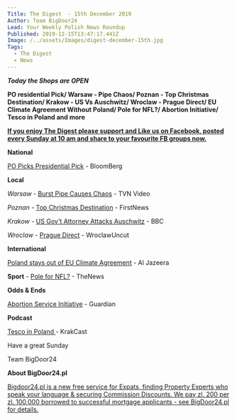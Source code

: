 ```yaml
---
Title: The Digest  - 15th December 2019
Author: Team BigDoor24
Lead: Your Weekly Polish News Roundup
Published: 2019-12-15T13:47:17.441Z
Image: /../assets/Images/digest-december-15th.jpg
Tags:
  - The Digest
  - News
---
```

**_Today the Shops are OPEN_**

**PO residential Pick/ Warsaw - Pipe Chaos/ Poznan - Top Christmas Destination/ Krakow - US Vs Auschwitz/ Wroclaw - Prague Direct/ EU Climate Agreement Without Poland/ Pole for NFL?/ Abortion Initiative/ Tesco in Poland and more**

[**If you enjoy The Digest please support and Like us on Facebook, posted every Sunday at 10 am and share to your favourite FB groups now.**](https://www.facebook.com/bigdoor24/)

<div class="sharethis-inline-share-buttons"></div>

**National**

[PO Picks Presidential Pick](https://www.bloomberg.com/news/articles/2019-12-14/poland-s-main-opposition-picks-challenger-in-presidential-ballot) - BloomBerg

**Local**

_Warsaw_ -  [Burst Pipe Causes Chaos](https://www.tvn24.pl/tvn24-news-in-english,157,m/warsaw-burst-water-pipe-wreaks-havoc-and-sends-2-to-hospital,992517.html) - TVN Video

_Poznan -_ [Top Christmas Destination](https://www.thefirstnews.com/article/krakow-and-poznan-in-top-10-best-xmas-destinations-in-europe-8799)  - FirstNews

_Krakow_  - [US Gov't Attorney Attacks Auschwitz](https://nypost.com/2019/12/14/doj-attorney-tells-auschwitz-museum-i-will-come-after-you/) - BBC

_Wroclaw_ - [Prague Direct](https://wroclawuncut.com/2019/12/10/direct-wroclaw-prague-train/)  - WroclawUncut

**International**

[Poland stays out of EU Climate Agreement](https://www.aljazeera.com/ajimpact/poland-left-eu-2050-climate-neutrality-targets-191213031335712.html) - Al Jazeera

**Sport** - [Pole for NFL?](https://www.polskieradio.pl/395/7790/Artykul/2421456,Polish-football-player-to-compete-for-spot-in-NFL) - TheNews

**Odds & Ends**

[Abortion Service Initiative](https://www.theguardian.com/world/2019/dec/10/pro-choice-activists-launch-abortion-initiative-in-poland?CMP=Share_AndroidApp_Email) - Guardian

**Podcast**

[Tesco in Poland](https://www.krakcast.pl/e/krakcast-news-%e2%80%93-20191209/)[ ](https://www.krakcast.pl/e/krakcast-news-%e2%80%93-20191125/) - KrakCast

Have a great Sunday

Team BigDoor24

**About BigDoor24.pl**

[Bigdoor24.pl is a new free service for Expats, finding Property Experts who speak your language & securing Commission Discounts. We pay zl. 200 per zl. 100,000 borrowed to successful mortgage applicants - see BigDoor24.pl for details.](https://bigdoor24.pl/)

